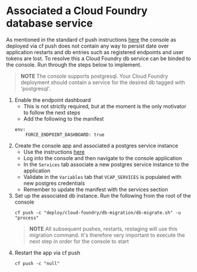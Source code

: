# Associated a Cloud Foundry database service

As mentioned in the standard cf push instructions [here]("../README.md") the console as deployed via cf push
 does not contain any way to persist date over application restarts and db entries such as registered endpoints
 and user tokens are lost. To resolve this a Cloud Foundry db service can be binded to the console. Run through 
 the steps below to implement.

> **NOTE** The console supports postgresql. Your Cloud Foundry deployment should contain a service for
 the desired db tagged with 'postgresql'.

1. Enable the endpoint dashboard
    * This is not strictly required, but at the moment is the only motivator to follow the next steps
    * Add the following to the manifest
    ```
    env:
        FORCE_ENDPOINT_DASHBOARD: true
    ```
1. Create the console app and associated a postgres service instance
    * Use the instructions [here]("../README.md")
    * Log into the console and then navigate to the console application
    * In the `Services` tab associate a new postgres service instance to the application
    * Validate in the `Variables` tab that `VCAP_SERVICES` is populated with new postgres credentials
    * Remember to update the manifest with the services section
1. Set up the associated db instance. Run the following from the root of the console
    ```
    cf push -c "deploy/cloud-foundry/db-migration/db-migrate.sh" -u "process"
    ```
    > **NOTE** All subsequent pushes, restarts, restaging will use this migration command.
    It's therefore very important to execute the next step in order for the console to start
1. Restart the app via cf push
    ```
    cf push -c "null"
    ```

    